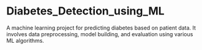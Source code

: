 # Diabetes_Detection_using_ML
A machine learning project for predicting diabetes based on patient data. It involves data preprocessing, model building, and evaluation using various ML algorithms.
